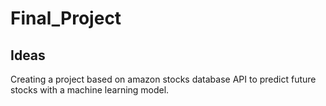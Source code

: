 # Final_Project

## Ideas

Creating a project based on amazon stocks database API to predict future stocks with a machine learning model.
